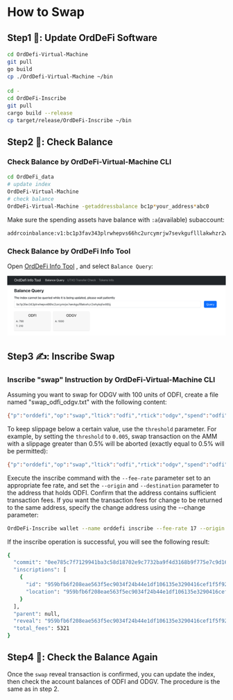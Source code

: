 # How to Swap

## Step1 🚀: Update OrdDeFi Software

```bash
cd OrdDefi-Virtual-Machine
git pull
go build
cp ./OrdDefi-Virtual-Machine ~/bin

cd -
cd OrdDeFi-Inscribe
git pull
cargo build --release
cp target/release/OrdDeFi-Inscribe ~/bin
```

## Step2 🧐: Check Balance

### Check Balance by OrdDeFi-Virtual-Machine CLI

```bash
cd OrdDeFi_data
# update index
OrdDeFi-Virtual-Machine
# check balance
OrdDeFi-Virtual-Machine -getaddressbalance bc1p*your_address*abc0
```

Make sure the spending assets have balance with `:a`(available) subaccount:  

```bash
addrcoinbalance:v1:bc1p3fav343plrwhepvs66hc2urcymrjw7sevkguflllakwhzr2whykqfw465j:odfi:a : 690
```

### Check Balance by OrdDeFi Info Tool

Open [OrdDeFi Info Tool](https://ord-defi-tool.vercel.app/address-balance) , and select `Balance Query`:  

<img src="https://github.com/OrdDeFi/OrdDeFi-Virtual-Machine/blob/8af84b2c49e40ef1a3d687b42a227f53aea221b7/docs/imgs/6.1.HowToMakeAnUTXOTransfer/1.orddefi_info_tool.png" alt="1.query_balance.png" style="width: 1204px;">

## Step3 ✍️: Inscribe Swap

### Inscribe "swap" Instruction by OrdDeFi-Virtual-Machine CLI

Assuming you want to swap for ODGV with 100 units of ODFI, create a file named "swap_odfi_odgv.txt" with the following content:  

```bash
{"p":"orddefi","op":"swap","ltick":"odfi","rtick":"odgv","spend":"odfi","amt":"100"}
```

To keep slippage below a certain value, use the `threshold` parameter. For example, by setting the `threshold` to `0.005`, swap transaction on the AMM with a slippage greater than 0.5% will be aborted (exactly equal to 0.5% will be permitted):  

```bash
{"p":"orddefi","op":"swap","ltick":"odfi","rtick":"odgv","spend":"odfi","amt":"100","threshold":"0.005"}
```


Execute the inscribe command with the `--fee-rate` parameter set to an appropriate fee rate, and set the `--origin` and `--destination` parameter to the address that holds ODFI. Confirm that the address contains sufficient transaction fees. If you want the transaction fees for change to be returned to the same address, specify the change address using the --change parameter:  

```bash
OrdDeFi-Inscribe wallet --name orddefi inscribe --fee-rate 17 --origin bc1p*your_address*abc0 --destination bc1p*your_address*abc0 --change bc1p*your_address*abc0 --file instruction_demo/swap_odfi_odgv.txt
```

If the inscribe operation is successful, you will see the following result:  

```bash
{
  "commit": "0ee785c7f7129941ba3c58d18702e9c7732ba9f4d3168b9f775e7c9d164eb5fd",
  "inscriptions": [
    {
      "id": "959bfb6f208eae563f5ec9034f24b44e1df106135e3290416cef1f5f9234331fi0",
      "location": "959bfb6f208eae563f5ec9034f24b44e1df106135e3290416cef1f5f9234331f:0:0"
    }
  ],
  "parent": null,
  "reveal": "959bfb6f208eae563f5ec9034f24b44e1df106135e3290416cef1f5f9234331f",
  "total_fees": 5321
}
```

## Step4 🧐: Check the Balance Again

Once the `swap` reveal transaction is confirmed, you can update the index, then check the account balances of ODFI and ODGV. The procedure is the same as in step 2.  


